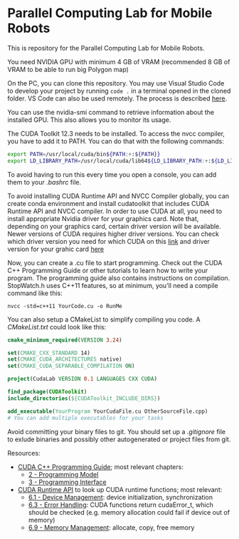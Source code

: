 # Parallel Computing Lab for Mobile Robots

This is repository for the Parallel Computing Lab for Mobile Robots.

You need NVIDIA GPU with minimum 4 GB of VRAM (recommended 8 GB of VRAM to be able to run big Polygon map)

On the PC, you can clone this repository. You may use Visual Studio Code to develop your project by running `code .` in a terminal opened in the cloned folder. VS Code can also be used remotely. The process is described [here](https://code.visualstudio.com/docs/remote/ssh#_connect-to-a-remote-host).

You can use the nvidia-smi command to retrieve information about the installed GPU. This also allows you to monitor its usage.

The CUDA Toolkit 12.3 needs to be installed. To access the nvcc compiler, you have to add it to PATH. You can do that with the following commands:
```bash
export PATH=/usr/local/cuda/bin${PATH:+:${PATH}}
export LD_LIBRARY_PATH=/usr/local/cuda/lib64${LD_LIBRARY_PATH:+:${LD_LIBRARY_PATH}}
```
To avoid having to run this every time you open a console, you can add them to your *.bashrc* file.

To avoid installing CUDA Runtime API and NVCC Compiler globally, you can create conda environment and install cudatoolkit that includes CUDA Runtime API and NVCC compiler. In order to use CUDA at all, you need to install appropriate Nvidia driver for your graphics card. Note that, depending on your graphics card, certain driver version will be available. Newer versions of CUDA requires higher driver versions. You can check which driver version you need for which CUDA on this [link](https://docs.nvidia.com/deploy/cuda-compatibility/index.html) and driver version for your grahic card [here](https://www.nvidia.com/download/index.aspx) 

Now, you can create a .cu file to start programming. Check out the CUDA C++ Programming Guide or other tutorials to learn how to write your program. The programming guide also contains instructions on compilation. StopWatch.h uses C++11 features, so at minimum, you'll need a compile command like this:
```
nvcc -std=c++11 YourCode.cu -o RunMe
```

You can also setup a CMakeList to simplify compiling you code. A *CMakeList.txt* could look like this:
```cmake
cmake_minimum_required(VERSION 3.24)

set(CMAKE_CXX_STANDARD 14)
set(CMAKE_CUDA_ARCHITECTURES native)
set(CMAKE_CUDA_SEPARABLE_COMPILATION ON)

project(CudaLab VERSION 0.1 LANGUAGES CXX CUDA)

find_package(CUDAToolkit)
include_directories(${CUDAToolkit_INCLUDE_DIRS})

add_executable(YourProgram YourCudaFile.cu OtherSourceFile.cpp)
# You can add multiple executables for your tasks
```

Avoid committing your binary files to git. You should set up a *.gitignore* file to exlude binaries and possibly other autogenerated or project files from git.

Resources:
- [CUDA C++ Programming Guide](https://docs.nvidia.com/cuda/cuda-c-programming-guide/index.html); most relevant chapters:
    - [2 - Programming Model](https://docs.nvidia.com/cuda/cuda-c-programming-guide/index.html#programming-model)
    - [3 - Programming Interface](https://docs.nvidia.com/cuda/cuda-c-programming-guide/index.html#programming-interface)
- [CUDA Runtime API](https://docs.nvidia.com/cuda/cuda-runtime-api/index.html) to look up CUDA runtime functions; most relevant:
    - [6.1 - Device Management](https://docs.nvidia.com/cuda/cuda-runtime-api/group__CUDART__DEVICE.html): device initialization, synchronization
    - [6.3 - Error Handling](https://docs.nvidia.com/cuda/cuda-runtime-api/group__CUDART__ERROR.html): CUDA functions return cudaError_t, which should be checked (e.g. memory allocation could fail if device out of memory)
    - [6.9 - Memory Management](https://docs.nvidia.com/cuda/cuda-runtime-api/group__CUDART__MEMORY.html): allocate, copy, free memory
